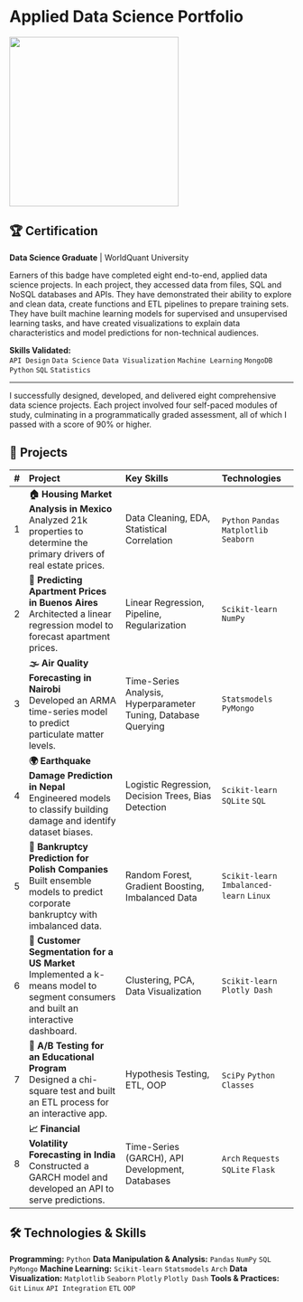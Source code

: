 # Applied Data Science Portfolio

<a href="#">
  <img src="https://images.credly.com/images/876b01ef-23aa-4a29-b6d2-56c230b89935/image.png" width="300" height="300" style="margin:auto">
</a>

## 🏆 Certification
**Data Science Graduate** | WorldQuant University

Earners of this badge have completed eight end-to-end, applied data science projects. In each project, they accessed data from files, SQL and NoSQL databases and APIs. They have demonstrated their ability to explore and clean data, create functions and ETL pipelines to prepare training sets. They have built machine learning models for supervised and unsupervised learning tasks, and have created visualizations to explain data characteristics and model predictions for non-technical audiences.

**Skills Validated:** </br>`API Design` `Data Science` `Data Visualization` `Machine Learning` `MongoDB` `Python` `SQL` `Statistics`

---

I successfully designed, developed, and delivered eight comprehensive data science projects. Each project involved four self-paced modules of study, culminating in a programmatically graded assessment, all of which I passed with a score of 90% or higher.

## 🚀 Projects

| # | Project | Key Skills | Technologies |
| :--- | :--- | :--- | :--- |
| 1 | **🏠 Housing Market Analysis in Mexico**<br/>Analyzed 21k properties to determine the primary drivers of real estate prices. | Data Cleaning, EDA, Statistical Correlation | `Python` `Pandas` `Matplotlib` `Seaborn` |
| 2 | **🏢 Predicting Apartment Prices in Buenos Aires**<br/>Architected a linear regression model to forecast apartment prices. | Linear Regression, Pipeline, Regularization | `Scikit-learn` `NumPy` |
| 3 | **🌫️ Air Quality Forecasting in Nairobi**<br/>Developed an ARMA time-series model to predict particulate matter levels. | Time-Series Analysis, Hyperparameter Tuning, Database Querying | `Statsmodels` `PyMongo` |
| 4 | **🌍 Earthquake Damage Prediction in Nepal**<br/>Engineered models to classify building damage and identify dataset biases. | Logistic Regression, Decision Trees, Bias Detection | `Scikit-learn` `SQLite` `SQL` |
| 5 | **💸 Bankruptcy Prediction for Polish Companies**<br/>Built ensemble models to predict corporate bankruptcy with imbalanced data. | Random Forest, Gradient Boosting, Imbalanced Data | `Scikit-learn` `Imbalanced-learn` `Linux` |
| 6 | **🛒 Customer Segmentation for a US Market**<br/>Implemented a k-means model to segment consumers and built an interactive dashboard. | Clustering, PCA, Data Visualization | `Scikit-learn` `Plotly Dash` |
| 7 | **📧 A/B Testing for an Educational Program**<br/>Designed a chi-square test and built an ETL process for an interactive app. | Hypothesis Testing, ETL, OOP | `SciPy` `Python Classes` |
| 8 | **📈 Financial Volatility Forecasting in India**<br/>Constructed a GARCH model and developed an API to serve predictions. | Time-Series (GARCH), API Development, Databases | `Arch` `Requests` `SQLite` `Flask` |

## 🛠️ Technologies & Skills

**Programming:** `Python`
**Data Manipulation & Analysis:** `Pandas` `NumPy` `SQL` `PyMongo`
**Machine Learning:** `Scikit-learn` `Statsmodels` `Arch`
**Data Visualization:** `Matplotlib` `Seaborn` `Plotly` `Plotly Dash`
**Tools & Practices:** `Git` `Linux` `API Integration` `ETL` `OOP`